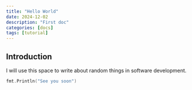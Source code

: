 ```yaml
---
title: "Hello World"
date: 2024-12-02
description: "First doc"
categories: [docs]
tags: [tutorial]
---
```


## Introduction
I will use this space to write about random things in software development.

```go
fmt.Println("See you soon")
```
